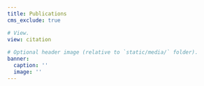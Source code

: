 ```yaml
---
title: Publications
cms_exclude: true

# View.
view: citation
    
# Optional header image (relative to `static/media/` folder).
banner:
  caption: ''
  image: ''
---
```

